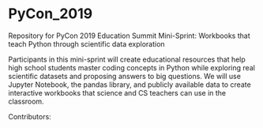 # PyCon_2019
Repository for PyCon 2019 Education Summit Mini-Sprint: Workbooks that teach Python through scientific data exploration

Participants in this mini-sprint will create educational resources that help high school students master coding concepts in Python while exploring real scientific datasets and proposing answers to big questions. We will use Jupyter Notebook, the pandas library, and publicly available data to create interactive workbooks that science and CS teachers can use in the classroom.

Contributors:
